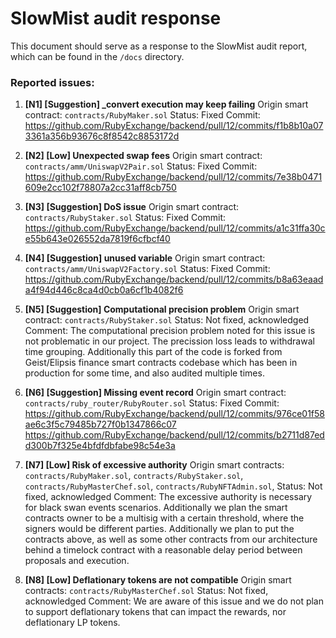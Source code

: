 # SlowMist audit response

This document should serve as a response to the SlowMist audit report, which can be found in the `/docs` directory.

### Reported issues:

1. **[N1] [Suggestion] _convert execution may keep failing**
Origin smart contract: `contracts/RubyMaker.sol`
Status: Fixed
Commit: https://github.com/RubyExchange/backend/pull/12/commits/f1b8b10a073361a356b93676c8f8542c8853172d

2. **[N2] [Low] Unexpected swap fees**
Origin smart contract: `contracts/amm/UniswapV2Pair.sol`
Status: Fixed
Commit: https://github.com/RubyExchange/backend/pull/12/commits/7e38b0471609e2cc102f78807a2cc31aff8cb750

3. **[N3] [Suggestion] DoS issue**
Origin smart contract: `contracts/RubyStaker.sol`
Status: Fixed
Commit: https://github.com/RubyExchange/backend/pull/12/commits/a1c31ffa30ce55b643e026552da7819f6cfbcf40

4. **[N4] [Suggestion] unused variable**
Origin smart contract: `contracts/amm/UniswapV2Factory.sol`
Status: Fixed
Commit: https://github.com/RubyExchange/backend/pull/12/commits/b8a63eaada4f94d446c8ca4d0cb0a6cf1b4082f6

5. **[N5] [Suggestion] Computational precision problem**
Origin smart contract: `contracts/RubyStaker.sol`
Status: Not fixed, acknowledged
Comment: The computational precision problem noted for this issue is not problematic in our project.
The precission loss leads to withdrawal time grouping. Additionally this part of the code is forked from Geist/Elipsis finance 
smart contracts codebase which has been in production for some time, and also audited multiple times.

6. **[N6] [Suggestion] Missing event record**
Origin smart contract: `contracts/ruby_router/RubyRouter.sol`
Status: Fixed
Commit: https://github.com/RubyExchange/backend/pull/12/commits/976ce01f58ae6c3f5c79485b727f0b1347866c07
https://github.com/RubyExchange/backend/pull/12/commits/b2711d87edd300b7f325e4bfdfdbfabe98c54e3a

7. **[N7] [Low] Risk of excessive authority**
Origin smart contracts: `contracts/RubyMaker.sol`, `contracts/RubyStaker.sol`, `contracts/RubyMasterChef.sol`, `contracts/RubyNFTAdmin.sol`, 
Status: Not fixed, acknowledged
Comment: The excessive authority is necessary for black swan events scenarios. Additionally we plan the smart contracts owner to be a multisig with a certain threshold, where the signers would be different parties. Additionally we plan to put the contracts above, as well as some other contracts from our architecture behind a timelock contract with a reasonable delay period between proposals and execution.

8. **[N8] [Low] Deflationary tokens are not compatible**
Origin smart contracts: `contracts/RubyMasterChef.sol`
Status: Not fixed, acknowledged
Comment: We are aware of this issue and we do not plan to support deflationary tokens that can impact the rewards, nor deflationary LP tokens.